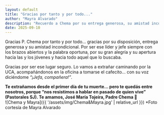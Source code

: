 ```yaml
---
layout: default
title: "Gracias por tanto y por todo..."
author: "Mayra Alvarado"
description: "Recuerdo a Chema por su entrega generosa, su amistad incondicional y su alegría compartida en la UCA."
date: 2025-09-10
---
```


Gracias P. Chema por tanto y por todo... gracias por su disposición, entrega generosa y su amistad incondicional. Por ser ese líder y jefe siempre con los brazos abiertos y la palabra oportuna, por su gran alegría y su apertura hacia las y los jóvenes y hacia todo aquel que lo buscaba.  

Gracias por ser ese lugar seguro. Lo vamos a extrañar caminando por la UCA, acompañándonos en la oficina a tomarse el cafecito... con su voz diciéndome *“¡Jefa, compañera!”*.  

**Te extrañamos desde el primer día de tu muerte... pero te quedás entre nosotros, porque “nos resistimos a hablar en pasado de quien vive” (Pastorales SJ). Te amamos, José María Tojeira, Padre Chema 🤍**  
![Chema y Mayra]({{ '/assets/img/Chema&Mayra.jpg' | relative_url }}) 
*Foto cortesía de Mayra Alvarado

